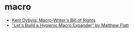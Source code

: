 # macro

- [Kent Dybvig: Macro-Writer's Bill of Rights](https://youtu.be/LIEX3tUliHw)
- ["Let's Build a Hygienic Macro Expander" by Matthew Flatt](https://youtu.be/Or_yKiI3Ha4)
